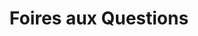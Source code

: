 ---
title: "Foires aux Questions"
menu:
  main:
    name: "Foires aux Questions"
    weight: 9
    identifier: "faq"
---